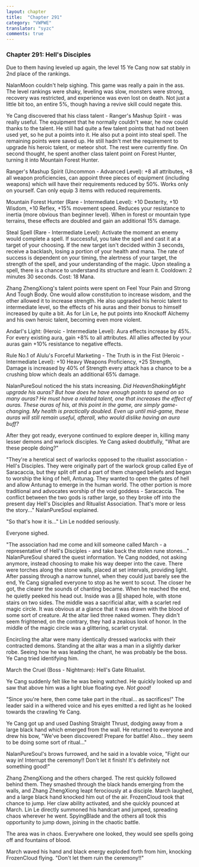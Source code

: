 ```yaml
---
layout: chapter
title:  "Chapter 291"
category: "VWPWE"
translator: "syzc"
comments: true
---
```


### Chapter 291: Hell's Disciples

Due to them having leveled up again, the level 15 Ye Cang now sat stably in 2nd place of the rankings.

NalanMoon couldn't help sighing. This game was really a pain in the ass. The level rankings were shaky, leveling was slow, monsters were strong, recovery was restricted, and experience was even lost on death. Not just a little bit too, an entire 5%, though having a revive skill could negate this.

Ye Cang discovered that his class talent - Ranger's Mashup Spirit - was  really useful. The equipment that he normally couldn't wear, he now could thanks to the talent. He still had quite a few talent points that had not been used yet, so he put a points into it. He also put a point into steal spell. The remaining points were saved up. He still hadn't met the requirement to upgrade his heroic talent, or meteor shot. The rest were currently fine. On second thought, he spent another class talent point on Forest Hunter, turning it into Mountain Forest Hunter. 

Ranger's Mashup Spirit (Uncommon - Advanced Level): +8 all attributes, +8 all weapon proficiencies, can appoint three pieces of equipment (including weapons) which will have their requirements reduced by 50%. Works only on yourself. Can only equip 3 items with reduced requirements.

Mountain Forest Hunter (Rare - Intermediate Level): +10 Dexterity, +10 Wisdom, +10 Reflex, +15% movement speed. Reduces your resistance to inertia (more obvious than beginner level). When in forest or mountain type terrains, these effects are doubled and gain an additional 15% damage.

Steal Spell (Rare - Intermediate Level): Activate the moment an enemy would complete a spell. If successful, you take the spell and cast it at a target of your choosing. If the new target isn't decided within 3 seconds, receive a backlash, losing a portion of your health and mana. The rate of success is dependent on your timing, the alertness of your target, the strength of the spell, and your understanding of the magic. Upon stealing a spell, there is a chance to understand its structure and learn it. Cooldown: 2 minutes 30 seconds. Cost: 18 Mana.

Zhang ZhengXiong's talent points were spent on Feel Your Pain and Strong And Tough Body. One would allow constitution to increase wisdom, and the other allowed it to increase strength. He also upgraded his heroic talent to intermediate level, so the effects of his auras and their bonus to himself increased by quite a bit. As for Lin Le, he put points into Knockoff Alchemy and his own heroic talent, becoming even more violent.

Andarl's Light: (Heroic - Intermediate Level): Aura effects increase by 45%. For every existing aura, gain +8% to all attributes. All allies affected by your auras gain +10% resistance to negative effects.

Rule No.1 of Alulu's Forceful Marketing - The Truth is in the Fist (Heroic - Intermediate Level): +10 Heavy Weapons Proficiency, +25 Strength, Damage is increased by 40% of Strength every attack has a chance to be a crushing blow which deals an additional 65% damage.

NalanPureSoul noticed the his stats increasing. *Did HeavenShakingMight upgrade his auras? But how does he have enough points to spend on so many auras? He must have a related talent, one that increases the effect of auras. These auras of his, at this point in the game, are simply game-changing. My health is practically doubled. Even up until mid-game, these auras will still remain useful, afterall, who would dislike having an aura buff?*

After they got ready, everyone continued to explore deeper in, killing many lesser demons and warlock disciples. Ye Cang asked doubtfully, "What are these people doing?"

"They're a heretical sect of warlocks opposed to the ritualist association - Hell's Disciples. They were originally part of the warlock group called Eye of Saracaccia, but they split off and a part of them changed beliefs and began to worship the king of hell, Antunag. They wanted to open the gates of hell and allow Antunag to emerge in the human world. The other portion is more traditional and advocates worship of the void goddess - Saracaccia. The conflict between the two gods is rather large, so they broke off into the present day Hell's Disciples and Ritualist Association. That's more or less the story..." NalanPureSoul explained.

"So that's how it is..." Lin Le nodded seriously.

Everyone sighed.

"The association had me come and kill someone called March - a representative of Hell's Disciples - and take back the stolen rune stones..." NalanPureSoul shared the quest information. Ye Cang nodded, not asking anymore, instead choosing to make his way deeper into the cave. There were torches along the stone walls, placed at set intervals, providing light. After passing through a narrow tunnel, when they could just barely see the end, Ye Cang signalled everyone to stop as he went to scout. The closer he got, the clearer the sounds of chanting became. When he reached the end, he quietly peeked his head out. Inside was a 回 shaped hole, with stone stairs on two sides. The middle was a sacrificial altar, with a scarlet red magic circle. It was obvious at a glance that it was drawn with the blood of some sort of creature. At the altar lied three naked women. They didn't seem frightened, on the contrary, they had a zealous look of honor. In the middle of the magic circle was a glittering, scarlet crystal.

Encircling the altar were many identically dressed warlocks with their contracted demons. Standing at the altar was a man in a slightly darker robe. Seeing how he was leading the chant, he was probably be the boss. Ye Cang tried identifying him.

March the Cruel (Boss - Nightmare): Hell's Gate Ritualist.

Ye Cang suddenly felt like he was being watched. He quickly looked up and saw that above him was a light blue floating eye. *Not good!*

"Since you're here, then come take part in the ritual... as sacrifices!" The leader said in a withered voice and his eyes emitted a red light as he looked towards the crawling Ye Cang.

Ye Cang got up and used Dashing Straight Thrust, dodging away from a large black hand which emerged from the wall. He returned to everyone and drew his bow, "We've been discovered! Prepare for battle! Also... they seem to be doing some sort of ritual..."

NalanPureSoul's brows furrowed, and he said in a lovable voice, "Fight our way in! Interrupt the ceremony!! Don't let it finish! It's definitely not something good!"

Zhang ZhengXiong and the others charged. The rest quickly followed behind them. They smashed through the black hands emerging from the walls, and Zhang ZhengXiong leapt ferociously at a disciple. March laughed, and a large black hand knocked him out of the air. FrozenCloud took that chance to jump. Her claw ability activated, and she quickly pounced at March. Lin Le directly summoned his handcart and jumped, spreading chaos wherever he went. SpyingBlade and the others all took this opportunity to jump down, joining in the chaotic battle.

The area was in chaos. Everywhere one looked, they would see spells going off and fountains of blood.

March waved his hand and black energy exploded forth from him, knocking FrozenCloud flying. "Don't let them ruin the ceremony!!"
